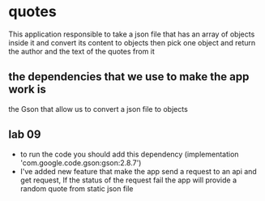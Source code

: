 # quotes
This application responsible to take a json file that has an array of objects inside it and convert its content to objects then pick one object and return the author and the text of the quotes from it

## the dependencies that we use to make the app work is 
the Gson that allow us to convert a json file to objects

## lab 09
- to run the code you should add this dependency (implementation 'com.google.code.gson:gson:2.8.7')
- I've added new feature that make the app send a request to an api and get request, If the status of the request fail the  app will provide a random quote from static json file